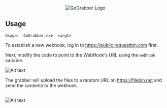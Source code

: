 

<p align="center">
  <img src="https://i.ibb.co/bNz6sxf/template.png" alt="GoGrabber Logo""/>
</p>


##  Usage

`Usage:  GoGrabber.exe  <arg1>`


To establish a new webhook, log in to https://public.requestbin.com first.

Next, modify the code to point to the WebHook's URL using the `webhook` variable.

![Alt text](https://i.ibb.co/LhyGzZR/1.png)

The grabber will upload the files to a random URL on https://filebin.net and send the contents to the webhook.

##

![Alt text](https://i.ibb.co/RytjPyB/2.png)

